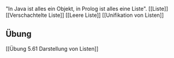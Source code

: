 "In Java ist alles ein Objekt, in Prolog ist alles eine Liste".
[[Liste]]
[[Verschachtelte Liste]]
[[Leere Liste]]
[[Unifikation von Listen]]



## Übung
[[Übung 5.61 Darstellung von Listen]]
